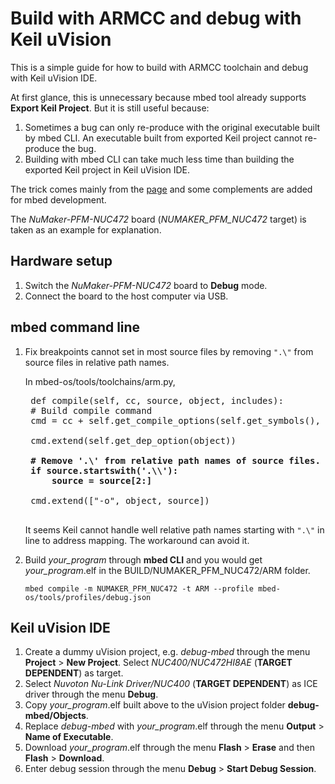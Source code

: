 # Build with ARMCC and debug with Keil uVision

This is a simple guide for how to build with ARMCC toolchain and debug with Keil uVision IDE.

At first glance, this is unnecessary because mbed tool already supports **Export Keil Project**. But it is still useful because:

1. Sometimes a bug can only re-produce with the original executable built by mbed CLI. An executable built from exported Keil project cannot re-produce the bug.
1. Building with mbed CLI can take much less time than building the exported Keil project in Keil uVision IDE.

The trick comes mainly from the [page](http://www.keil.com/support/docs/2310.htm) and some complements are added for mbed development.

The *NuMaker-PFM-NUC472* board (*NUMAKER_PFM_NUC472* target) is taken as an example for explanation.

## Hardware setup
1. Switch the *NuMaker-PFM-NUC472* board to **Debug** mode.
1. Connect the board to the host computer via USB.

## mbed command line
1. Fix breakpoints cannot set in most source files by removing `".\"` from source files in relative path names.
    
    In mbed-os/tools/toolchains/arm.py,
    <pre>
    def compile(self, cc, source, object, includes):
    # Build compile command
    cmd = cc + self.get_compile_options(self.get_symbols(), includes)
    
    cmd.extend(self.get_dep_option(object))
    <b>
    # Remove '.\' from relative path names of source files. For example, '.\mbed-os\platform\retarget.cpp' will truncate to 'mbed-os\platform\retarget.cpp'.
    if source.startswith('.\\'):
        source = source[2:]
    </b>     
    cmd.extend(["-o", object, source])
    </pre>
    
    It seems Keil cannot handle well relative path names starting with `".\"` in line to address mapping. The workaround can avoid it.
    
1. Build *your_program* through **mbed CLI** and you would get *your_program*.elf in the BUILD/NUMAKER_PFM_NUC472/ARM folder.
    ```
    mbed compile -m NUMAKER_PFM_NUC472 -t ARM --profile mbed-os/tools/profiles/debug.json
    ```

## Keil uVision IDE
1. Create a dummy uVision project, e.g. *debug-mbed* through the menu **Project** > **New Project**. Select *NUC400/NUC472HI8AE* (**TARGET DEPENDENT**) as target.
1. Select *Nuvoton Nu-Link Driver/NUC400* (**TARGET DEPENDENT**) as ICE driver through the menu **Debug**.
1. Copy *your_program*.elf built above to the uVision project folder **debug-mbed/Objects**.
1. Replace *debug-mbed* with *your_program*.elf through the menu **Output** > **Name of Executable**.
1. Download *your_program*.elf through the  menu **Flash** > **Erase** and then **Flash** > **Download**.
1. Enter debug session through the menu **Debug** > **Start Debug Session**.
